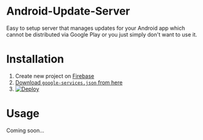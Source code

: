# Android-Update-Server

Easy to setup server that manages updates for your Android app which cannot be distributed via Google Play or you just simply don't want to use it.

# Installation
1. Create new project on [Firebase](https://console.firebase.google.com/)
2. [Download `google-services.json` from here](https://cloud.google.com/docs/authentication/production#creating_a_service_account)
3. [![Deploy](https://www.herokucdn.com/deploy/button.svg)](https://heroku.com/deploy)



# Usage 
Coming soon...
